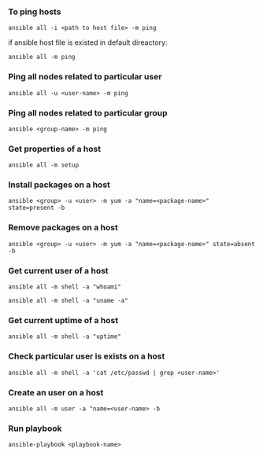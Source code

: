 ### To ping hosts

```
ansible all -i <path to host file> -m ping
```
if ansible host file is existed in default direactory:

```
ansible all -m ping
```

### Ping all nodes related to particular user

```
ansible all -u <user-name> -m ping
```
### Ping all nodes related to particular group

```
ansible <group-name> -m ping
```

### Get properties of a host

```
ansible all -m setup
```

### Install packages on a host

```
ansible <group> -u <user> -m yum -a "name=<package-name>" state=present -b
```

### Remove packages on a host

```
ansible <group> -u <user> -m yum -a "name=<package-name>" state=absent -b
```

### Get current user of a host

```
ansible all -m shell -a "whoami"

ansible all -m shell -a "uname -a"
```

### Get current uptime of a host

```
ansible all -m shell -a "uptime"
```

### Check particular user is exists on a host

```
ansible all -m shell -a 'cat /etc/passwd | grep <user-name>'
```

### Create an user on a host

```
ansible all -m user -a "name=<user-name> -b
```

### Run playbook

```
ansible-playbook <playbook-name>
```